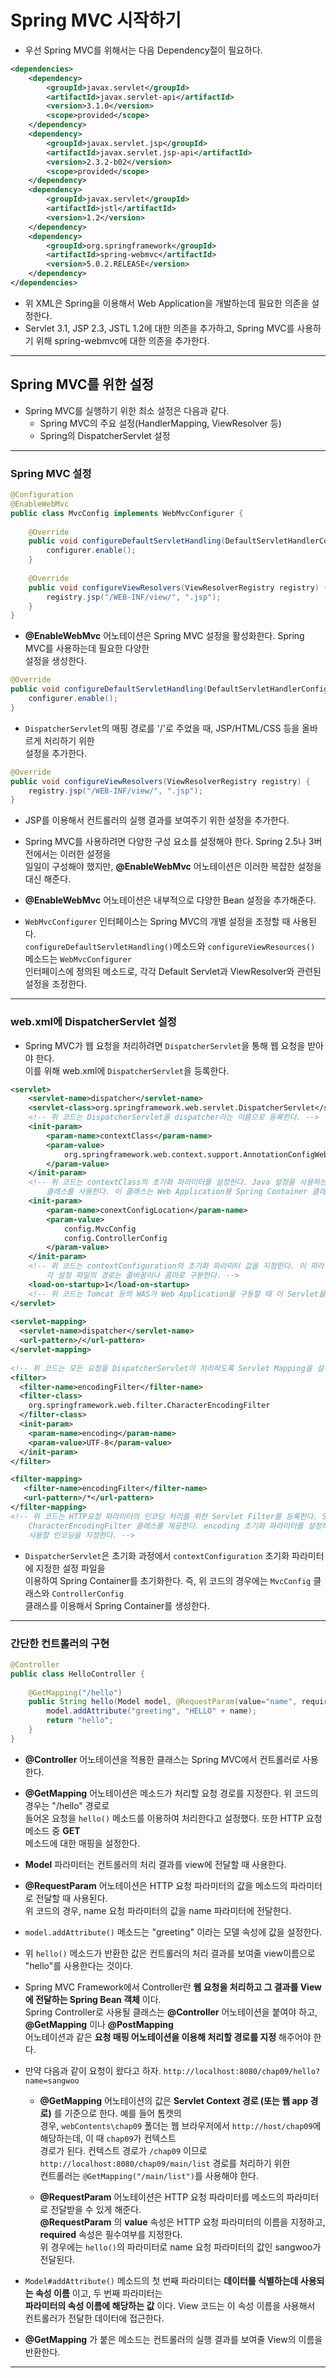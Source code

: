 Spring MVC 시작하기
======

* 우선 Spring MVC를 위해서는 다음 Dependency절이 필요하다.
```xml
<dependencies>
  	<dependency>
  		<groupId>javax.servlet</groupId>
		<artifactId>javax.servlet-api</artifactId>
		<version>3.1.0</version> 
		<scope>provided</scope>
 	</dependency>
 	<dependency>
 		<groupId>javax.servlet.jsp</groupId>
 		<artifactId>javax.servlet.jsp-api</artifactId>
 		<version>2.3.2-b02</version>
 		<scope>provided</scope>
 	</dependency>
 	<dependency>
 		<groupId>javax.servlet</groupId>
 		<artifactId>jstl</artifactId>
 		<version>1.2</version>
 	</dependency>
 	<dependency>
 		<groupId>org.springframework</groupId>
 		<artifactId>spring-webmvc</artifactId>
 		<version>5.0.2.RELEASE</version>
 	</dependency>
</dependencies>
```
* 위 XML은 Spring을 이용해서 Web Application을 개발하는데 필요한 의존을 설정한다.
* Servlet 3.1, JSP 2.3, JSTL 1.2에 대한 의존을 추가하고, Spring MVC를 사용하기 위해 spring-webmvc에 대한 의존을 추가한다.
<hr/>

<h2>Spring MVC를 위한 설정</h2>

* Spring MVC를 실행하기 위한 최소 설정은 다음과 같다.
  * Spring MVC의 주요 설정(HandlerMapping, ViewResolver 등)
  * Spring의 DispatcherServlet 설정

<hr/>

<h3>Spring MVC 설정</h3>

```java
@Configuration
@EnableWebMvc
public class MvcConfig implements WebMvcConfigurer {
	
	@Override
	public void configureDefaultServletHandling(DefaultServletHandlerConfigurer configurer) {
		configurer.enable();
	}
	
	@Override
	public void configureViewResolvers(ViewResolverRegistry registry) {
		registry.jsp("/WEB-INF/view/", ".jsp");
	}
}
```
* __@EnableWebMvc__ 어노테이션은 Spring MVC 설정을 활성화한다. Spring MVC를 사용하는데 필요한 다양한   
  설정을 생성한다.

```java
@Override
public void configureDefaultServletHandling(DefaultServletHandlerConfigurer configurer) {
	configurer.enable();
}
```
* `DispatcherServlet`의 매핑 경로를 '/'로 주었을 때, JSP/HTML/CSS 등을 올바르게 처리하기 위한   
  설정을 추가한다. 

```java
@Override
public void configureViewResolvers(ViewResolverRegistry registry) {
	registry.jsp("/WEB-INF/view/", ".jsp");
}
```
* JSP를 이용해서 컨트롤러의 실행 결과를 보여주기 위한 설정을 추가한다.

* Spring MVC를 사용하려면 다양한 구성 요소를 설정해야 한다. Spring 2.5나 3버전에서는 이러한 설정을   
  일일이 구성해야 했지만, __@EnableWebMvc__ 어노테이션은 이러한 복잡한 설정을 대신 해준다.
* __@EnableWebMvc__ 어노테이션은 내부적으로 다양한 Bean 설정을 추가해준다.
* `WebMvcConfigurer` 인터페이스는 Spring MVC의 개별 설정을 조정할 때 사용된다.   
  `configureDefaultServletHandling()`메소드와 `configureViewResources()` 메소드는 `WebMvcConfigurer`   
  인터페이스에 정의된 메소드로, 각각 Default Servlet과 ViewResolver와 관련된 설정을 조정한다.
<hr/>

<h3>web.xml에  DispatcherServlet 설정</h3>

* Spring MVC가 웹 요청을 처리하려면 `DispatcherServlet`을 통해 웹 요청을 받아야 한다.   
  이를 위해 web.xml에 `DispatcherServlet`을 등록한다.

```xml
<servlet>
    <servlet-name>dispatcher</servlet-name>
  	<servlet-class>org.springframework.web.servlet.DispatcherServlet</servlet-class>
    <!-- 위 코드는 DispatcherServlet을 dispatcher라는 이름으로 등록한다. -->
  	<init-param>
  		<param-name>contextClass</param-name>
  		<param-value>
  			org.springframework.web.context.support.AnnotationConfigWebApplicationContext
  		</param-value>
  	</init-param>
    <!-- 위 코드는 contextClass의 초기화 파라미터를 설정한다. Java 설정을 사용하는 경우, AnnotationConfigWebApplicationContext
        클래스를 사용한다. 이 클래스는 Web Application용 Spring Container 클래스이다. -->
  	<init-param>
  		<param-name>conextConfigLocation</param-name>
  		<param-value>
  			config.MvcConfig
  			config.ControllerConfig
  		</param-value>
  	</init-param>
    <!-- 위 코드는 contextConfiguration의 초기화 파라미터 값을 지정한다. 이 파라미터에는 Spring 설정 클래스 목록을 지정한다.
        각 설정 파일의 경로는 줄바꿈이나 콤마로 구분한다. -->
  	<load-on-startup>1</load-on-startup>
    <!-- 위 코드는 Tomcat 등의 WAS가 Web Application을 구동할 때 이 Servlet을 함께 실행하도록 설정한다. -->
</servlet>
  
<servlet-mapping>
  <servlet-name>dispatcher</servlet-name>
  <url-pattern>/</url-pattern>
</servlet-mapping>
  
<!-- 위 코드는 모든 요청을 DispatcherServlet이 처리하도록 Servlet Mapping을 설정한 것이다.-->
<filter>
  <filter-name>encodingFilter</filter-name>
  <filter-class>
  	org.springframework.web.filter.CharacterEncodingFilter
  </filter-class>
  <init-param>
  	<param-name>encoding</param-name>
  	<param-value>UTF-8</param-value>
  </init-param>
</filter>

<filter-mapping>
   <filter-name>encodingFilter</filter-name>
   <url-pattern>/*</url-pattern>
</filter-mapping>
<!-- 위 코드는 HTTP요청 파라미터의 인코딩 처리를 위한 Servlet Filter를 등록한다. Spring은 인코딩 처리를 위한 필터인
    CharacterEncodingFilter 클래스를 제공한다. encoding 초기화 파라미터를 설정하여 HTTP 요청 파라미터를 읽어올 때
    사용할 인코딩을 지정한다. -->
```

* `DispatcherServlet`은 초기화 과정에서 `contextConfiguration` 초기화 파라미터에 지정한 설정 파일을   
  이용하여 Spring Container를 초기화한다. 즉, 위 코드의 경우에는 `MvcConfig` 클래스와 `ControllerConfig`   
  클래스를 이용해서 Spring Container를 생성한다.
<hr/>

<h3>간단한 컨트롤러의 구현</h3>

```java
@Controller
public class HelloController {
	
	@GetMapping("/hello")
	public String hello(Model model, @RequestParam(value="name", required=false) String name) {
		model.addAttribute("greeting", "HELLO" + name);
		return "hello";
	}
}
```
* __@Controller__ 어노테이션을 적용한 클래스는 Spring MVC에서 컨트롤러로 사용한다.
* __@GetMapping__ 어노테이션은 메소드가 처리할 요청 경로를 지정한다. 위 코드의 경우는 "/hello" 경로로   
  들어온 요청을 `hello()` 메소드를 이용하여 처리한다고 설정했다. 또한 HTTP 요청 메소드 중 __GET__   
  메소드에 대한 매핑을 설정한다.
* __Model__ 파라미터는 컨트롤러의 처리 결과를 view에 전달할 때 사용한다.
* __@RequestParam__ 어노테이션은 HTTP 요청 파라미터의 값을 메소드의 파라미터로 전달할 때 사용된다.   
  위 코드의 경우, name 요청 파라미터의 값을 name 파라미터에 전달한다.
* `model.addAttribute()` 메소드는 "greeting" 이라는 모델 속성에 값을 설정한다.
* 위 `hello()` 메소드가 반환한 값은 컨트롤러의 처리 결과를 보여줄 view이름으로 "hello"를 사용한다는 것이다.

* Spring MVC Framework에서 Controller란 __웹 요청을 처리하고 그 결과를 View에 전달하는 Spring Bean 객체__ 이다.   
  Spring Controller로 사용될 클래스는 __@Controller__ 어노테이션을 붙여야 하고, __@GetMapping__ 이나 __@PostMapping__   
  어노테이션과 같은 __요청 매핑 어노테이션을 이용해 처리할 경로를 지정__ 해주어야 한다.

* 만약 다음과 같이 요청이 왔다고 하자.
  `http://localhost:8080/chap09/hello?name=sangwoo`
  * __@GetMapping__ 어노테이션의 값은 __Servlet Context 경로 (또는 웹 app 경로)__ 를 기준으로 한다. 예를 들어 톰캣의   
    경우, `webContents\chap09` 폴더는 웹 브라우저에서 `http://host/chap09`에 해당하는데, 이 때 `chap09`가 컨텍스트   
    경로가 된다. 컨텍스트 경로가 `/chap09` 이므로 `http://localhost:8080/chap09/main/list` 경로를 처리하기 위한   
    컨트롤러는 `@GetMapping("/main/list")`를 사용해야 한다.

  * __@RequestParam__ 어노테이션은 HTTP 요청 파라미터를 메소드의 파라미터로 전달받을 수 있게 해준다.   
    __@RequestParam__ 의 __value__ 속성은 HTTP 요청 파라미터의 이름을 지정하고, __required__ 속성은 필수여부를 지정한다.   
    위 경우에는 `hello()`의 파라미터로 name 요청 파라미터의 값인 sangwoo가 전달된다.

* `Model#addAttribute()` 메소드의 첫 번째 파라미터는 __데이터를 식별하는데 사용되는 속성 이름__ 이고, 두 번째 파라미터는   
  __파라미터의 속성 이름에 해당하는 값__ 이다. View 코드는 이 속성 이름을 사용해서 컨트롤러가 전달한 데이터에 접근한다.

* __@GetMapping__ 가 붙은 메소드는 컨트롤러의 실행 결과를 보여줄 View의 이름을 반환한다.

<hr/>


